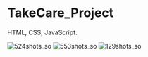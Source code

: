 # TakeCare_Project

HTML, CSS, JavaScript.

![524shots_so](https://github.com/ArtielSry/TakeCare_Project/assets/113340763/ba57f939-858d-4b38-883c-54528de394b9)
![553shots_so](https://github.com/ArtielSry/TakeCare_Project/assets/113340763/edf7bf37-3aa0-41ae-9fb0-3fd1a6450e08)
![129shots_so](https://github.com/ArtielSry/TakeCare_Project/assets/113340763/63325944-522c-4605-8ff4-2a7844184b74)
